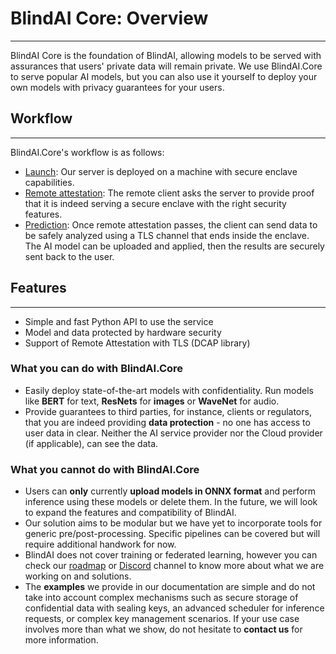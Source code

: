 # BlindAI Core: Overview
________________________________________

BlindAI Core is the foundation of BlindAI, allowing models to be served with assurances that users' private data will remain private. We use BlindAI.Core to serve popular AI models, but you can also use it yourself to deploy your own models with privacy guarantees for your users.

## Workflow
____________________________________________________

BlindAI.Core's workflow is as follows:

- [Launch](../tutorials/core/installation.md): Our server is deployed on a machine with secure enclave capabilities.
- [Remote attestation](../getting-started/confidential_computing.md): The remote client asks the server to provide proof that it is indeed serving a secure enclave with the right security features.
- [Prediction](../how-to-guides/covid_net_confidential.ipynb): Once remote attestation passes, the client can send data to be safely analyzed using a TLS channel that ends inside the enclave. The AI model can be uploaded and applied, then the results are securely sent back to the user.

## Features
_____________

* Simple and fast Python API to use the service
* Model and data protected by hardware security
* Support of Remote Attestation with TLS (DCAP library)

### What you can do with BlindAI.Core

* Easily deploy state-of-the-art models with confidentiality. Run models like **BERT** for text, **ResNets** for **images** or **WaveNet** for audio.
* Provide guarantees to third parties, for instance, clients or regulators, that you are indeed providing **data protection** - no one has access to user data in clear. Neither the AI service provider nor the Cloud provider (if applicable), can see the data.

### What you cannot do with BlindAI.Core

* Users can **only** currently **upload models in ONNX format** and perform inference using these models or delete them. In the future, we will look to expand the features and compatibility of BlindAI.
* Our solution aims to be modular but we have yet to incorporate tools for generic pre/post-processing. Specific pipelines can be covered but will require additional handwork for now.
* BlindAI does not cover training or federated learning, however you can check our [roadmap](https://github.com/mithril-security/blindai/projects/1) or [Discord](https://discord.gg/TxEHagpWd4) channel to know more about what we are working on and solutions.
* The **examples** we provide in our documentation are simple and do not take into account complex mechanisms such as secure storage of confidential data with sealing keys, an advanced scheduler for inference requests, or complex key management scenarios. If your use case involves more than what we show, do not hesitate to **contact us** for more information.
